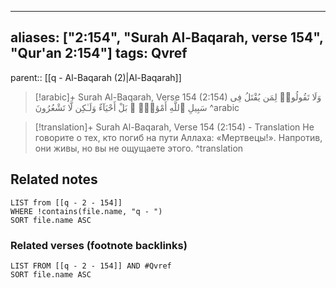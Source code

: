 
---
aliases: ["2:154", "Surah Al-Baqarah, verse 154", "Qur'an 2:154"]
tags: Qvref
---

parent:: [[q - Al-Baqarah (2)|Al-Baqarah]]

> [!arabic]+ Surah Al-Baqarah, Verse 154 (2:154)
> <span class="quran-arabic">وَلَا تَقُولُوا۟ لِمَن يُقْتَلُ فِى سَبِيلِ ٱللَّهِ أَمْوَٰتٌۢ ۚ بَلْ أَحْيَآءٌ وَلَـٰكِن لَّا تَشْعُرُونَ</span>
^arabic

> [!translation]+ Surah Al-Baqarah, Verse 154 (2:154) - Translation
> Не говорите о тех, кто погиб на пути Аллаха: «Мертвецы!». Напротив, они живы, но вы не ощущаете этого.
^translation



## Related notes
```dataview
LIST from [[q - 2 - 154]]
WHERE !contains(file.name, "q - ")
SORT file.name ASC
```

### Related verses (footnote backlinks)
```dataview
LIST FROM [[q - 2 - 154]] AND #Qvref
SORT file.name ASC
```

